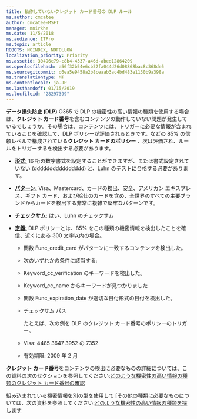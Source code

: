 ```yaml
---
title: 動作していないクレジット カード番号の DLP ルール
ms.author: cmcatee
author: cmcatee-MSFT
manager: mnirkhe
ms.date: 11/5/2018
ms.audience: ITPro
ms.topic: article
ROBOTS: NOINDEX, NOFOLLOW
localization_priority: Priority
ms.assetid: 30496c79-c8b4-4337-a46d-abed12864209
ms.openlocfilehash: a56f32b54e6cb32fa044d26d08868bac8c368de5
ms.sourcegitcommit: d6ea5e9458a2b8ceaab3ac4bd483e1130b9a398a
ms.translationtype: MT
ms.contentlocale: ja-JP
ms.lasthandoff: 01/15/2019
ms.locfileid: "28297399"
---
```

**データ損失防止 (DLP)** O365 で DLP の機密性の高い情報の種類を使用する場合は、**クレジット カード番号**を含むコンテンツの動作していない問題が発生しているでしょうか。その場合は、コンテンツには、トリガーに必要な情報が含まれていることを確認して、DLP ポリシーが評価されるときです。などの 85% の信頼レベルで構成されている**クレジット カードのポリシー** 、次は評価され、ルールをトリガーするを検出する必要があります。 
  
- **[形式:](https://docs.microsoft.com/en-us/office365/securitycompliance/what-the-sensitive-information-types-look-for#format-19)** 16 桁の数字書式を設定することができますが、または書式設定されていない (dddddddddddddddd) と、Luhn のテストに合格する必要があります。 
    
- **[パターン:](https://docs.microsoft.com/en-us/office365/securitycompliance/what-the-sensitive-information-types-look-for#pattern-19)** Visa、Mastercard、カードの検出、安全、アメリカン エキスプレス、ギフト カード、および給仕のカードを含め、全世界のすべての主要ブランドからカードを検出する非常に複雑で堅牢なパターンです。 
    
- **[チェックサム:](https://docs.microsoft.com/en-us/office365/securitycompliance/what-the-sensitive-information-types-look-for#checksum-19)** はい、Luhn のチェックサム 
    
- **[定義:](https://docs.microsoft.com/en-us/office365/securitycompliance/what-the-sensitive-information-types-look-for#definition-19)** DLP ポリシーとは、85% をこの種類の機密情報を検出したことを確信、近くにある 300 文字以内の場合。 
    
  - 関数 Func_credit_card がパターンに一致するコンテンツを検出した。
    
  - 次のいずれかの条件に該当する: 
    
  - Keyword_cc_verification のキーワードを検出した。
    
  - Keyword_cc_name からキーワードが見つかりました
    
  - 関数 Func_expiration_date が適切な日付形式の日付を検出した。
    
  - チェックサム パス
    
    たとえば、次の例を DLP のクレジット カード番号のポリシーのトリガー。
    
  - Visa: 4485 3647 3952 の 7352 
    
  - 有効期限: 2009 年 2 月
    
**クレジット カード番号**をコンテンツの検出に必要なものの詳細については、この資料の次のセクションを参照してください:[どのような機密性の高い情報の種類のクレジット カード番号の確認](https://docs.microsoft.com/en-us/office365/securitycompliance/what-the-sensitive-information-types-look-for#credit-card-number)
  
組み込まれている機密情報を別の型を使用して [その他の種類に必要なものについては、次の資料を参照してください:[どのような機密性の高い情報の種類を探します](https://docs.microsoft.com/en-us/office365/securitycompliance/what-the-sensitive-information-types-look-for)
  

